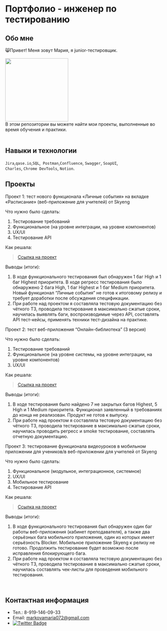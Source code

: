 # Портфолио - инженер по тестированию
## Обо мне 

😸Привет! Меня зовут Мария, я junior-тестировщик. <br>                                       <br><img src="https://media.giphy.com/media/8WZeVq2y8VbiGLDIoa/giphy.gif" width="200"/><br>
В этом репозитории вы можете найти мои проекты, выполненные во время обучения и практики.      
<br>

## Навыки и технологии
``Jira``,``qase.io``,``SQL``,`` Postman``,``Confluence``, ``Swagger``, ``SoapUI``, <br>
``Charles``, ``Chrome DevTools``, ``Notion``.




## Проекты

<p> Проект 1: тест нового функционала «Личные события» на вкладке «Расписание» (веб-приложение для учителей) от Skyeng</p>
<p>Что нужно было сделать:<p>
<ol>
  <li>Тестирование требований</li>
  <li>Функциональное (на уровне интеграции, на уровне компонентов)</li>
  <li>UX/UI</li>
  <li>Тестирование API</li>
</ol>

<p>Как решала:<p>

> <a href="https://www.notion.so/1-2-ebda4d999d0c4ced83e4908760f69c15">Ссылка на проект</a>
 
 <p>Выводы (итоги):<p>
<ol>
  <li>В ходе функционального тестирования был обнаружен 1 баг High и 1 баг Highest приоритета. В ходе регресс тестирования было обнаружено 2 бага High, 1 баг Highest и 1 баг Medium приоритета. Новый функционал “Личные события” не готов к итоговому релизу и требует доработки после обсуждения спецификации.</li>
  <li>При работе над проектом я составляла тестовую документацию без чёткого ТЗ, проводила тестирование в максимально сжатые сроки, научилась выявлять баги, воспроизводимые через API, составлять API тест-кейсы, применять техники тест-дизайна на практике.</li>
</ol>

<p> Проект 2: тест веб-приложения “Онлайн-библиотека” (3 версия)</p>
<p>Что нужно было сделать:<p>
<ol>
  <li>Тестирование требований</li>
  <li>Функциональное (на уровне системы, на уровне интеграции, на уровне компонентов)</li>
  <li>UX/UI</li>
</ol>

<p>Как решала:<p>

> <a href="https://www.notion.so/9c02979353034a74ace1f685619348ab">Ссылка на проект</a>
 
 <p>Выводы (итоги):<p>
 <ol>
  <li>В ходе тестирования было найдено 7 не закрытых багов Highest, 5 High и 1 Medium приоритета. Функционал заявленный в требованиях до конца не реализован. Продукт не готов к выпуску.</li>
  <li>При работе над проектом я составляла тестовую документацию без чёткого ТЗ, проводила тестирование в максимально сжатые сроки, научилась проводить  регресс и smoke тестирование, составлять отчетную документацию.</li>
</ol>

<p> Проект 3: тестирование функционала видеоуроков в мобильном приложении для учеников/в веб-приложении для учителей от Skyeng</p>
<p>Что нужно было сделать:<p>
<ol>
  <li>Функциональное (модульное, интеграционное, системное)</li>
  <li>UX/UI</li>
  <li>Мобильное тестирование</li>
  <li>Тестирование API</li>
</ol>

<p>Как решала:<p>

> <a href="https://www.notion.so/f4809e06e4864d218839e53551f20f6c?pvs=4">Ссылка на проект</a>
 
 <p>Выводы (итоги):<p>
<ol>
  <li>В ходе функционального тестирования был обнаружен один баг работы веб-приложения (кабинет преподавателя), а также два серьёзных бага мобильного приложения, один из которых имеет серьёзность Blocker. Мобильное приложение Skyeng к релизу не готово. Продолжить тестирование будет возможно после исправления блокирующего бага.</li>
  <li>При работе над проектом я составляла тестовую документацию без чёткого ТЗ, проводила тестирование в максимально сжатые сроки, научилась составлять чек-листы для проведения мобильного тестирования.</li>
</ol>
<br> 


## Контактная информация
- Тел.: 8-919-146-09-33
- Email: markovamaria072@gmail.com
- <a href="https://t.me/Maria_md">
    <img src="https://img.shields.io/badge/Twitter-blue?style=for-the-badge&logo=twitter&logoColor=white" alt="Twitter Badge"/>
  </a> 

